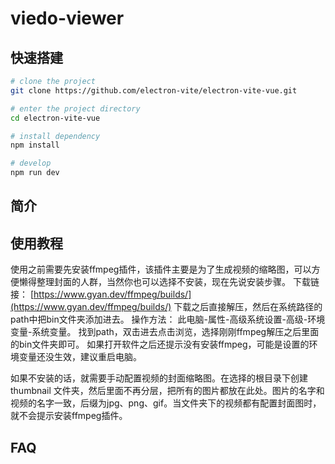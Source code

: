 # viedo-viewer
## 快速搭建
```sh
# clone the project
git clone https://github.com/electron-vite/electron-vite-vue.git

# enter the project directory
cd electron-vite-vue

# install dependency
npm install

# develop
npm run dev
```
## 简介

## 使用教程
使用之前需要先安装ffmpeg插件，该插件主要是为了生成视频的缩略图，可以方便懒得整理封面的人群，当然你也可以选择不安装，现在先说安装步骤。
下载链接：
[https://www.gyan.dev/ffmpeg/builds/](https://www.gyan.dev/ffmpeg/builds/)
下载之后直接解压，然后在系统路径的path中把bin文件夹添加进去。
操作方法：
此电脑-属性-高级系统设置-高级-环境变量-系统变量。
找到path，双击进去点击浏览，选择刚刚ffmpeg解压之后里面的bin文件夹即可。
如果打开软件之后还提示没有安装ffmpeg，可能是设置的环境变量还没生效，建议重启电脑。

如果不安装的话，就需要手动配置视频的封面缩略图。在选择的根目录下创建 thumbnail 文件夹，然后里面不再分层，把所有的图片都放在此处。图片的名字和视频的名字一致，后缀为jpg、png、gif。当文件夹下的视频都有配置封面图时，就不会提示安装ffmpeg插件。

## FAQ

